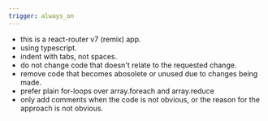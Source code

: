 ```yaml
---
trigger: always_on
---
```


- this is a react-router v7 (remix) app.
- using typescript.
- indent with tabs, not spaces.
- do not change code that doesn't relate to the requested change.
- remove code that becomes abosolete or unused due to changes being made.
- prefer plain for-loops over array.foreach and array.reduce
- only add comments when the code is not obvious, or the reason for the approach is not obvious.